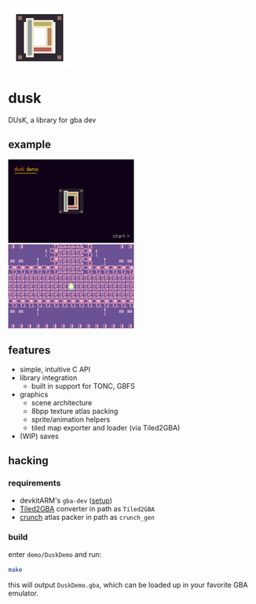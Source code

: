 
![icon](media/icon.png)

# dusk

DUsK, a library for gba dev

## example

<img src="media/duskdemo.webp" width="256">
<img src="media/fountain2.webp" width="256">

## features
+ simple, intuitive C API
+ library integration
    + built in support for TONC, GBFS
+ graphics
    + scene architecture
    + 8bpp texture atlas packing
    + sprite/animation helpers
    + tiled map exporter and loader (via Tiled2GBA)
+ (WIP) saves

## hacking

### requirements
+ devkitARM's `gba-dev` ([setup](https://devkitpro.org/wiki/Getting_Started))
+ [Tiled2GBA](https://github.com/LucvandenBrand/Tiled2GBA/tree/master/converter) converter in path as `Tiled2GBA`
+ [crunch](https://github.com/xdrie/crunch) atlas packer in path as `crunch_gen`

### build

enter `demo/DuskDemo` and run:

```sh
make
```

this will output `DuskDemo.gba`, which can be loaded up in your favorite GBA emulator.
